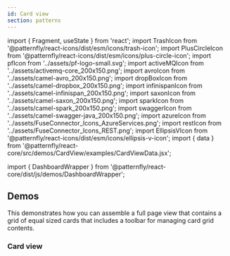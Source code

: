```yaml
---
id: Card view
section: patterns
---
```


import { Fragment, useState } from 'react';
import TrashIcon from '@patternfly/react-icons/dist/esm/icons/trash-icon';
import PlusCircleIcon from '@patternfly/react-icons/dist/esm/icons/plus-circle-icon';
import pfIcon from '../assets/pf-logo-small.svg';
import activeMQIcon from '../assets/activemq-core_200x150.png';
import avroIcon from '../assets/camel-avro_200x150.png';
import dropBoxIcon from '../assets/camel-dropbox_200x150.png';
import infinispanIcon from '../assets/camel-infinispan_200x150.png';
import saxonIcon from '../assets/camel-saxon_200x150.png';
import sparkIcon from '../assets/camel-spark_200x150.png';
import swaggerIcon from '../assets/camel-swagger-java_200x150.png';
import azureIcon from '../assets/FuseConnector_Icons_AzureServices.png';
import restIcon from '../assets/FuseConnector_Icons_REST.png';
import EllipsisVIcon from '@patternfly/react-icons/dist/esm/icons/ellipsis-v-icon';
import { data } from '@patternfly/react-core/src/demos/CardView/examples/CardViewData.jsx';

import { DashboardWrapper } from '@patternfly/react-core/dist/js/demos/DashboardWrapper';

## Demos

This demonstrates how you can assemble a full page view that contains a grid of equal sized cards that includes a toolbar for managing card grid contents.

### Card view

```js file="./examples/CardView.tsx" isFullscreen
```
